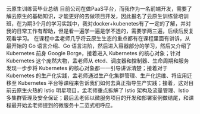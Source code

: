 云原生训练营毕业总结
目前公司在做PaaS平台，而我作为一名前端开发，需要了解云原生的基础知识，才能更好的去做项目开发，因此报名了云原生训练营培训班，在为期3个月的学习实践中，我对docker+kubenetes有了一定的了解，并对我的日常工作有帮助，但是看一遍学一遍是学不透的，需要学两三遍，后续后反复观看学习。
在课程中孟老师几乎将云原生生态的重点都有在课程里面有讲诉，从最开始的 Go 语言介绍、Go 语言进阶，然后进入容器部分的学习，然后又介绍了 Kubernetes 前身 Google Borge，接着进入 Kubernetes 的核心对象；针对 Kubernetes 这个庞然大物，孟老师从 etcd、调度器和控制器、生命周期和服务发现一步步将 Kubernetes 的核心对象都一一引导讲诉清楚；接着对于 Kubernetes 的生产化实践，孟老师通过生产化集群管理、生产化运维、将应用迁移至 Kubernetes 平台等课程来告诉我们如何去真正指导生产实践；接着，这对目前云原生火热的 Istio 明星项目，孟老师重点拆解了 Istio 架构及流量管理、Istio 多集群管理及安全保证；最后孟老师以微服务项目的开发和部署案例做结尾，和课程最开始孟老师提到的微服务十二范式相呼应。